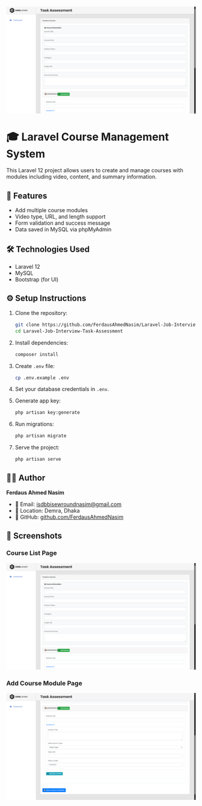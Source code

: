 ![Course List](./public/1.png)
# 🎓 Laravel Course Management System

This Laravel 12 project allows users to create and manage courses with modules including video, content, and summary information.

## 🚀 Features

- Add multiple course modules
- Video type, URL, and length support
- Form validation and success message
- Data saved in MySQL via phpMyAdmin

## 🛠️ Technologies Used

- Laravel 12
- MySQL
- Bootstrap (for UI)



## ⚙️ Setup Instructions

1. Clone the repository:
   ```bash
   git clone https://github.com/FerdausAhmedNasim/Laravel-Job-Interview-Task-Assessment
   cd Laravel-Job-Interview-Task-Assessment


2. Install dependencies:

   ```bash
   composer install
   

3. Create `.env` file:

   ```bash
   cp .env.example .env
   

4. Set your database credentials in `.env`.

5. Generate app key:

   ```bash
   php artisan key:generate
   

6. Run migrations:

   ```bash
   php artisan migrate
   ```

7. Serve the project:

   ```bash
   php artisan serve
   ```



## 👨‍💻 Author

**Ferdaus Ahmed Nasim**

* 📧 Email: [isdbbisewroundnasim@gmail.com](mailto:isdbbisewroundnasim@gmail.com)
* 📍 Location: Demra, Dhaka
* 🔗 GitHub: [github.com/FerdausAhmedNasim](https://github.com/FerdausAhmedNasim/Laravel-Job-Interview-Task-Assessment)


## 📸 Screenshots

### Course List Page

![Course List](./public/1.png)

### Add Course Module Page

![Add Course Module](public/2.png)